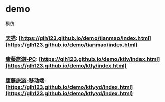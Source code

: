 # demo
模仿



### [天猫](https://glh123.github.io/demo/tianmao/index.html): [https://glh123.github.io/demo/tianmao/index.html](https://glh123.github.io/demo/tianmao/index.html)

### [康藤旅游-PC](https://glh123.github.io/demo/ktly/index.html): [https://glh123.github.io/demo/ktly/index.html](https://glh123.github.io/demo/ktly/index.html)

### [康藤旅游-移动端](https://glh123.github.io/demo/ktlyyd/index.html): [https://glh123.github.io/demo/ktlyyd/index.html](https://glh123.github.io/demo/ktlyyd/index.html)

